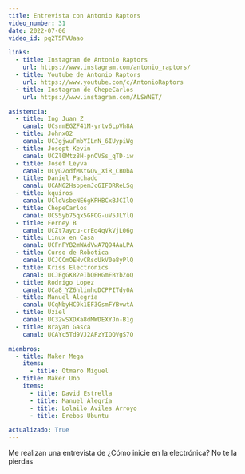 ```yaml
---
title: Entrevista con Antonio Raptors
video_number: 31
date: 2022-07-06
video_id: pq2T5PVUaao

links:
  - title: Instagram de Antonio Raptors
    url: https://www.instagram.com/antonio_raptors/
  - title: Youtube de Antonio Raptors
    url: https://www.youtube.com/c/AntonioRaptors
  - title: Instagram de ChepeCarlos
    url: https://www.instagram.com/ALSWNET/

asistencia:
  - title: Ing Juan Z
    canal: UCsrmEGZF41M-yrtv6LpVh8A
  - title: Johnx02
    canal: UCJgjwuFmbYILnN_6IUypiWg
  - title: Josept Kevin
    canal: UCZl0Mtz8H-pnOVSs_qTD-iw
  - title: Josef Leyva
    canal: UCyG2odfMKtGOv_XiR_CBObA
  - title: Daniel Pachado
    canal: UCAN62HsbpemJc6IFORReLSg
  - title: kquiros
    canal: UCldVsbeNE6gKPHBCxBJCIlQ
  - title: ChepeCarlos
    canal: UCS5yb75qx5GFOG-uV5JLYlQ
  - title: Ferney B
    canal: UCZt7aycu-crEq4qVkVjL06g
  - title: Linux en Casa
    canal: UCFnFYB2mWAdVwA7Q94AaLPA
  - title: Curso de Robotica
    canal: UCJCCmOEHvCRsoUkV0e8yPlQ
  - title: Kriss Electronics
    canal: UCJEgGK82eIbQEHGmEBYbZoQ
  - title: Rodrigo Lopez
    canal: UCa8_YZ6hlimhoDCPPITdy0A
  - title: Manuel Alegría
    canal: UCqNbyHC9k1EF3GsmFYBvwtA
  - title: Uziel
    canal: UC32wSXDXa8dMWDEXYJn-B1g
  - title: Brayan Gasca
    canal: UCAYc5Td9VJ2AFzYIOQVgS7Q

miembros:
  - title: Maker Mega
    items:
      - title: Otmaro Miguel
  - title: Maker Uno
    items:
      - title: David Estrella
      - title: Manuel Alegría
      - title: Lolailo Aviles Arroyo
      - title: Erebos Ubuntu

actualizado: True
---
```


Me realizan una entrevista de ¿Cómo inicie en la electrónica? No te la pierdas
